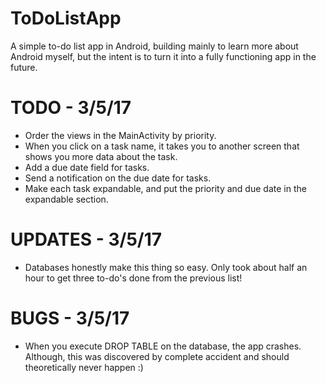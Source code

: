# ToDoListApp
A simple to-do list app in Android, building mainly to learn more about Android myself, but the intent is to turn it into a fully functioning app in the future.

# TODO - 3/5/17
+ Order the views in the MainActivity by priority.
+ When you click on a task name, it takes you to another screen that shows you more data about the task.
+ Add a due date field for tasks.
+ Send a notification on the due date for tasks.
+ Make each task expandable, and put the priority and due date in the expandable section.

# UPDATES - 3/5/17
+ Databases honestly make this thing so easy. Only took about half an hour to get three to-do's done from the previous list!

# BUGS - 3/5/17
+ When you execute DROP TABLE on the database, the app crashes. Although, this was discovered by complete accident and should theoretically never happen :)
